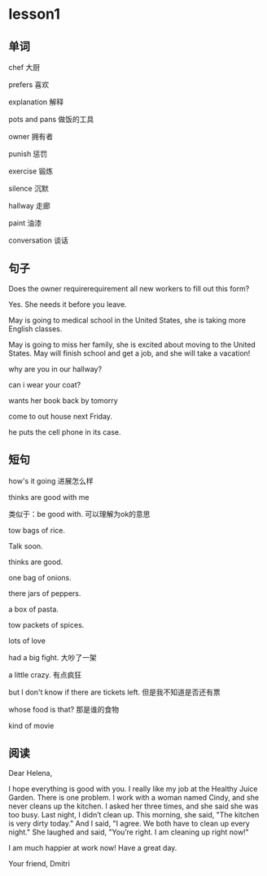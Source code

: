 # lesson1

## 单词

chef  大厨

prefers 喜欢

explanation 解释

pots and pans 做饭的工具

owner 拥有者

punish 惩罚

exercise 锻炼

silence 沉默

hallway 走廊

paint 油漆

conversation 谈话

## 句子

Does the owner requirerequirement all new workers to fill out this form?

Yes. She needs it before you leave.

May is going to medical school in the United States,  she is taking more English classes.

May is going to miss her family,  she is excited about moving to the United States.
May will finish school and get a job, and  she will take a vacation!

why are you in our hallway?

can i wear your coat?

wants her book back by tomorry

come to out house next Friday.

he puts the cell phone in its case.

## 短句

how's it going  进展怎么样

thinks are good with me 

类似于：be good with.  可以理解为ok的意思

tow bags of rice.

Talk soon.

thinks are good.

one bag of onions.

there jars of peppers.

a box of pasta.

tow packets of spices.

lots of love

had a big fight. 大吵了一架

a little crazy. 有点疯狂

but I don't know if there are tickets left. 但是我不知道是否还有票

whose food is that?  那是谁的食物

kind of movie

## 阅读

Dear Helena,

I hope everything is good with you. I really like my job at the Healthy Juice Garden.  There is one problem. I work with a woman named Cindy, and she never cleans up the kitchen. I asked her three times, and she said she was too busy.  Last night, I didn’t clean up. This morning, she said, "The kitchen is very dirty today."  And I said, "I agree. We both have to clean up every night." She laughed and said, "You’re right. I am cleaning up right now!"

I am much happier at work now! Have a great day.

Your friend, Dmitri